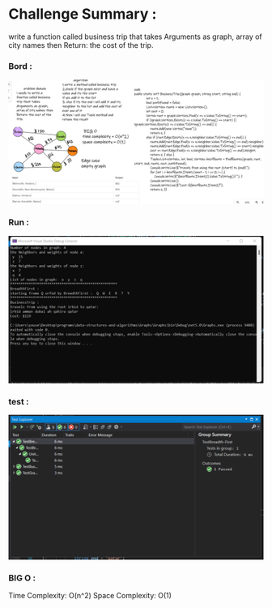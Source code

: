 # Challenge Summary :

 write a function called business trip that takes Arguments as graph, array of city names then Return: the cost of the trip.
 
### Bord :

![image](./bord.png)

### Run :

![image](./run.png)

### test :

![image](./test.png)

### BIG O :

Time Complexity: O(n^2)
Space Complexity: O(1)
